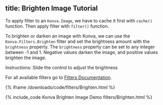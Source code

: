title: Brighten Image Tutorial
---

To apply filter to an `Konva.Image`, we have to cache it first with `cache()`
function. Then apply filter with `filter()` function.

To brighten or darken an image with Konva, we can use the `Konva.Filters.Brighten`
filter and set the brightness amount with the `brightness` property.
The `brightness` property can be set to any integer between -1 and 1.
Negative values darken the image, and positive values brighten the image.

Instructions: Slide the control to adjust the brightness

For all available filters go to [Filters Documentation](http://konvajs.github.io/api/Konva.Filters.html).

{% iframe /downloads/code/filters/Brighten.html %}

{% include_code Konva Brighten Image Demo filters/Brighten.html %}
